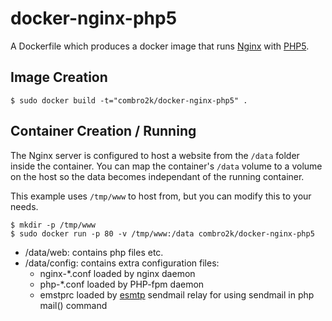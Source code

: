 # docker-nginx-php5

A Dockerfile which produces a docker image that runs [Nginx][nginx] with [PHP5][php].

[nginx]: http://wiki.nginx.org/
[php]: http://us.php.net/

## Image Creation

```
$ sudo docker build -t="combro2k/docker-nginx-php5" .
```

## Container Creation / Running

The Nginx server is configured to host a website from the `/data` folder inside the container.  You can map the container's `/data` volume to a volume on the host so the data becomes independant of the running container.

This example uses `/tmp/www` to host from, but you can modify this to your needs.

```
$ mkdir -p /tmp/www
$ sudo docker run -p 80 -v /tmp/www:/data combro2k/docker-nginx-php5
```

- /data/web: contains php files etc.
- /data/config: contains extra configuration files:
    - nginx-*.conf loaded by nginx daemon
    - php-*.conf loaded by PHP-fpm daemon
    - emstprc loaded by [esmtp][esmtp] sendmail relay for using sendmail in php mail() command

[esmtp]: http://esmtp.sourceforge.net/manual.html
